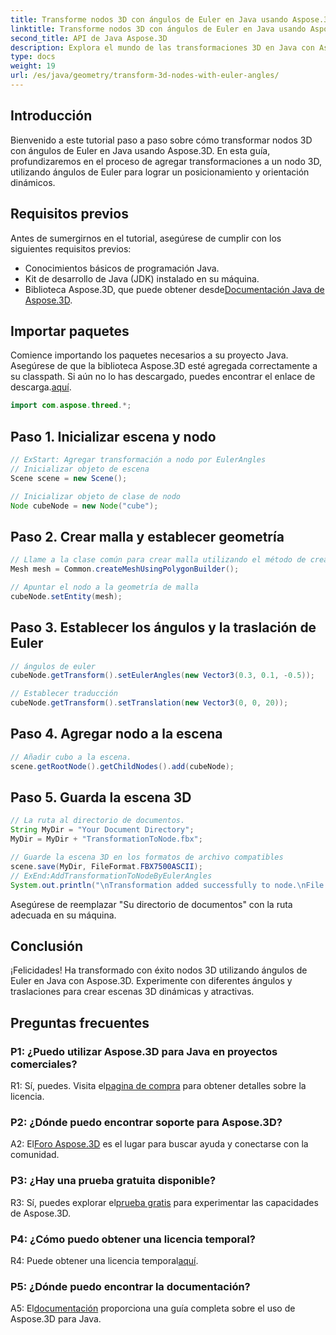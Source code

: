```yaml
---
title: Transforme nodos 3D con ángulos de Euler en Java usando Aspose.3D
linktitle: Transforme nodos 3D con ángulos de Euler en Java usando Aspose.3D
second_title: API de Java Aspose.3D
description: Explora el mundo de las transformaciones 3D en Java con Aspose.3D. Siga nuestra guía paso a paso para agregar ángulos dinámicos de Euler a sus nodos 3D.
type: docs
weight: 19
url: /es/java/geometry/transform-3d-nodes-with-euler-angles/
---
```

## Introducción

Bienvenido a este tutorial paso a paso sobre cómo transformar nodos 3D con ángulos de Euler en Java usando Aspose.3D. En esta guía, profundizaremos en el proceso de agregar transformaciones a un nodo 3D, utilizando ángulos de Euler para lograr un posicionamiento y orientación dinámicos.

## Requisitos previos

Antes de sumergirnos en el tutorial, asegúrese de cumplir con los siguientes requisitos previos:

- Conocimientos básicos de programación Java.
- Kit de desarrollo de Java (JDK) instalado en su máquina.
-  Biblioteca Aspose.3D, que puede obtener desde[Documentación Java de Aspose.3D](https://reference.aspose.com/3d/java/).

## Importar paquetes

 Comience importando los paquetes necesarios a su proyecto Java. Asegúrese de que la biblioteca Aspose.3D esté agregada correctamente a su classpath. Si aún no lo has descargado, puedes encontrar el enlace de descarga.[aquí](https://releases.aspose.com/3d/java/).

```java
import com.aspose.threed.*;
```

## Paso 1. Inicializar escena y nodo

```java
// ExStart: Agregar transformación a nodo por EulerAngles
// Inicializar objeto de escena
Scene scene = new Scene();

// Inicializar objeto de clase de nodo
Node cubeNode = new Node("cube");
```

## Paso 2. Crear malla y establecer geometría

```java
// Llame a la clase común para crear malla utilizando el método de creación de polígonos para establecer una instancia de malla
Mesh mesh = Common.createMeshUsingPolygonBuilder();

// Apuntar el nodo a la geometría de malla
cubeNode.setEntity(mesh);
```

## Paso 3. Establecer los ángulos y la traslación de Euler

```java
// ángulos de euler
cubeNode.getTransform().setEulerAngles(new Vector3(0.3, 0.1, -0.5));

// Establecer traducción
cubeNode.getTransform().setTranslation(new Vector3(0, 0, 20));
```

## Paso 4. Agregar nodo a la escena

```java
// Añadir cubo a la escena.
scene.getRootNode().getChildNodes().add(cubeNode);
```

## Paso 5. Guarda la escena 3D

```java
// La ruta al directorio de documentos.
String MyDir = "Your Document Directory";
MyDir = MyDir + "TransformationToNode.fbx";

// Guarde la escena 3D en los formatos de archivo compatibles
scene.save(MyDir, FileFormat.FBX7500ASCII);
// ExEnd:AddTransformationToNodeByEulerAngles
System.out.println("\nTransformation added successfully to node.\nFile saved at " + MyDir);
```

Asegúrese de reemplazar "Su directorio de documentos" con la ruta adecuada en su máquina.

## Conclusión

¡Felicidades! Ha transformado con éxito nodos 3D utilizando ángulos de Euler en Java con Aspose.3D. Experimente con diferentes ángulos y traslaciones para crear escenas 3D dinámicas y atractivas.

## Preguntas frecuentes

### P1: ¿Puedo utilizar Aspose.3D para Java en proyectos comerciales?

 R1: Sí, puedes. Visita el[pagina de compra](https://purchase.aspose.com/buy) para obtener detalles sobre la licencia.

### P2: ¿Dónde puedo encontrar soporte para Aspose.3D?

 A2: El[Foro Aspose.3D](https://forum.aspose.com/c/3d/18) es el lugar para buscar ayuda y conectarse con la comunidad.

### P3: ¿Hay una prueba gratuita disponible?

 R3: Sí, puedes explorar el[prueba gratis](https://releases.aspose.com/) para experimentar las capacidades de Aspose.3D.

### P4: ¿Cómo puedo obtener una licencia temporal?

 R4: Puede obtener una licencia temporal[aquí](https://purchase.aspose.com/temporary-license/).

### P5: ¿Dónde puedo encontrar la documentación?

 A5: El[documentación](https://reference.aspose.com/3d/java/) proporciona una guía completa sobre el uso de Aspose.3D para Java.